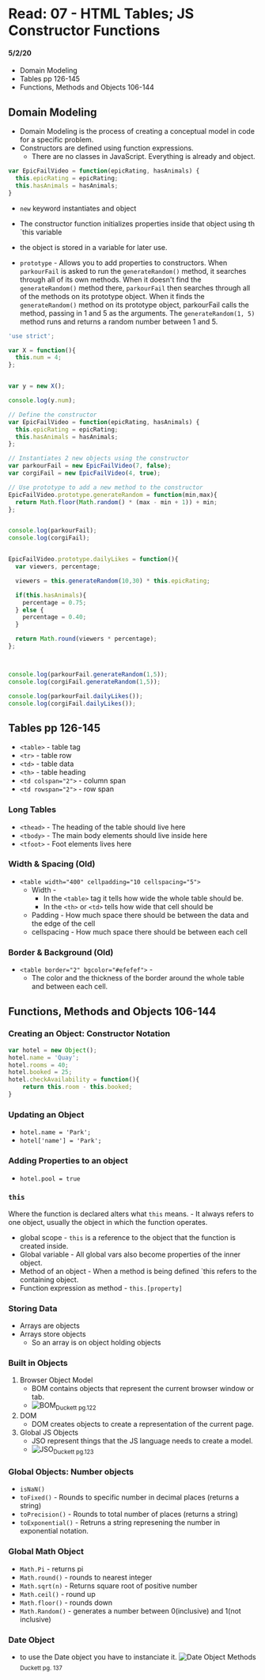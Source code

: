 # Read: 07 - HTML Tables; JS Constructor Functions
#### 5/2/20
- Domain Modeling
- Tables pp 126-145
- Functions, Methods and Objects 106-144

## Domain Modeling
- Domain Modeling is the process of creating a conceptual model in code for a specific problem.
- Constructors are defined using function expressions.
    - There are no classes in JavaScript. Everything is already and object. 
```JavaScript 
var EpicFailVideo = function(epicRating, hasAnimals) {
  this.epicRating = epicRating;
  this.hasAnimals = hasAnimals;
}
```
- `new` keyword instantiates and object
- The constructor function initializes properties inside that object using th `this variable
- the object is stored in a variable for later use. 

- `prototype` - Allows you to add properties to constructors. 
When `parkourFail` is asked to run the `generateRandom()` method, it searches through all of its own methods. When it doesn't find the `generateRandom()` method there, `parkourFail` then searches through all of the methods on its prototype object. When it finds the `generateRandom()` method on its prototype object, parkourFail calls the method, passing in 1 and 5 as the arguments. The `generateRandom(1, 5)` method runs and returns a random number between 1 and 5. 

```JavaScript
'use strict';

var X = function(){
  this.num = 4;
};


var y = new X();

console.log(y.num);

// Define the constructor
var EpicFailVideo = function(epicRating, hasAnimals) {
  this.epicRating = epicRating;
  this.hasAnimals = hasAnimals;
};

// Instantiates 2 new objects using the constructor
var parkourFail = new EpicFailVideo(7, false);
var corgiFail = new EpicFailVideo(4, true);

// Use prototype to add a new method to the constructor
EpicFailVideo.prototype.generateRandom = function(min,max){
  return Math.floor(Math.random() * (max - min + 1)) + min;
};


console.log(parkourFail);
console.log(corgiFail);


EpicFailVideo.prototype.dailyLikes = function(){
  var viewers, percentage;

  viewers = this.generateRandom(10,30) * this.epicRating;

  if(this.hasAnimals){
    percentage = 0.75;
  } else {
    percentage = 0.40;
  }

  return Math.round(viewers * percentage);
};



console.log(parkourFail.generateRandom(1,5));
console.log(corgiFail.generateRandom(1,5));

console.log(parkourFail.dailyLikes());
console.log(corgiFail.dailyLikes());
```

## Tables pp 126-145
- `<table>` - table tag
- `<tr>` - table row
- `<td>` - table data
- `<th>` - table heading
- `<td colspan="2">` - column span
- `<td rowspan="2">` - row span

### Long Tables
- `<thead>` - The heading of the table should live here
- `<tbody>` - The main body elements should live inside here
- `<tfoot>` - Foot elements lives here

### Width & Spacing (Old)
- `<table width="400" cellpadding="10 cellspacing="5">`
    - Width - 
        - In the `<table>` tag it tells how wide the whole table should be. 
        - In the `<th>` or `<td>` tells how wide that cell should be
    - Padding - How much space there should be between the data and the edge of the cell
    - cellspacing - How much space there should be between each cell

### Border & Background (Old)
- `<table border="2" bgcolor="#efefef">` -
    - The color and the thickness of the border around the whole table and between each cell.

## Functions, Methods and Objects 106-144

### Creating an Object: Constructor Notation
```JavaScript
var hotel = new Object();
hotel.name = 'Quay';
hotel.rooms = 40;
hotel.booked = 25;
hotel.checkAvailability = function(){
    return this.room - this.booked;
}
```

### Updating an Object
- `hotel.name = 'Park';`
- `hotel['name'] = 'Park';`

### Adding Properties to an object
- `hotel.pool = true`

### `this` 
Where the function is declared alters what `this` means.
    - It always refers to one object, usually the object in which the function operates.

- global scope - `this` is a reference to the object that the function is created inside.
- Global variable - All global vars also become properties of the inner object.
- Method of an object - When a method is being defined `this refers to the containing object.
- Function expression as method - `this.[property]`

### Storing Data
- Arrays are objects
- Arrays store objects
    - So an array is on object holding objects

### Built in Objects
1. Browser Object Model
    - BOM contains objects that represent the current browser window or tab. 
    - ![BOM](ReadingImages/BOM.png)<sub>Duckett pg.122</sub>
1. DOM
    - DOM creates objects to create a representation of the current page.
1. Global JS Objects
    - JSO represent things that the JS language needs to create a model.
    - ![JSO](ReadingImages/JSO.png)<sub>Duckett pg.123</sub>

### Global Objects: Number objects
- `isNaN()`
- `toFixed()` - Rounds to specific number in decimal places (returns a string)
- `toPrecision()` - Rounds to total number of places (returns a string)
- `toExponential()` - Retruns a string represening the number in exponential notation.

### Global Math Object
- `Math.Pi` - returns pi
- `Math.round()` - rounds to nearest integer
- `Math.sqrt(n)` - Returns square root of positive number
- `Math.ceil()` - round up 
- `Math.floor()` - rounds down
- `Math.Random()` - generates a number between 0(inclusive) and 1(not inclusive)

### Date Object
- to use the Date object you have to instanciate it.
![Date Object Methods](ReadingImages/dateobj.png)<sub>Duckett pg. 137</sub>


